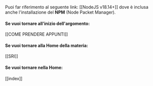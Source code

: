 Puoi far riferimento al seguente link: [[NodeJS v18.14+]] dove è inclusa anche l'installazione del **NPM** (Node Packet Manager).


#### Se vuoi tornare all'inizio dell'argomento:

[[COME PRENDERE APPUNTI]]

#### Se vuoi tornare alla Home della materia:

[[SRI]]
#### Se vuoi tornare nella Home:

[[index]]

